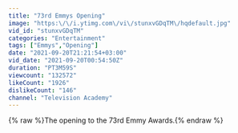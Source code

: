 ```yaml
---
title: "73rd Emmys Opening"
image: "https:\/\/i.ytimg.com\/vi\/stunxvGDqTM\/hqdefault.jpg"
vid_id: "stunxvGDqTM"
categories: "Entertainment"
tags: ["Emmys","Opening"]
date: "2021-09-20T21:21:54+03:00"
vid_date: "2021-09-20T00:54:50Z"
duration: "PT3M59S"
viewcount: "132572"
likeCount: "1926"
dislikeCount: "146"
channel: "Television Academy"
---
```

{% raw %}The opening to the 73rd Emmy Awards.{% endraw %}
